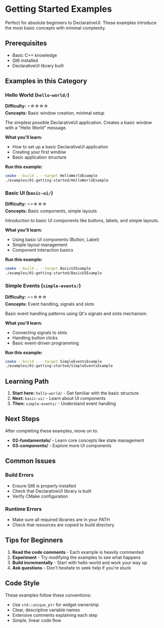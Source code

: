 # Getting Started Examples

Perfect for absolute beginners to DeclarativeUI. These examples introduce the most basic concepts with minimal complexity.

## Prerequisites

- Basic C++ knowledge
- Qt6 installed
- DeclarativeUI library built

## Examples in this Category

### Hello World (`hello-world/`)
**Difficulty:** ⭐☆☆☆☆  
**Concepts:** Basic window creation, minimal setup

The simplest possible DeclarativeUI application. Creates a basic window with a "Hello World" message.

**What you'll learn:**
- How to set up a basic DeclarativeUI application
- Creating your first window
- Basic application structure

**Run this example:**
```bash
cmake --build . --target HelloWorldExample
./examples/01-getting-started/HelloWorldExample
```

### Basic UI (`basic-ui/`)
**Difficulty:** ⭐⭐☆☆☆  
**Concepts:** Basic components, simple layouts

Introduction to basic UI components like buttons, labels, and simple layouts.

**What you'll learn:**
- Using basic UI components (Button, Label)
- Simple layout management
- Component interaction basics

**Run this example:**
```bash
cmake --build . --target BasicUIExample
./examples/01-getting-started/BasicUIExample
```

### Simple Events (`simple-events/`)
**Difficulty:** ⭐⭐☆☆☆  
**Concepts:** Event handling, signals and slots

Basic event handling patterns using Qt's signals and slots mechanism.

**What you'll learn:**
- Connecting signals to slots
- Handling button clicks
- Basic event-driven programming

**Run this example:**
```bash
cmake --build . --target SimpleEventsExample
./examples/01-getting-started/SimpleEventsExample
```

## Learning Path

1. **Start here:** `hello-world/` - Get familiar with the basic structure
2. **Next:** `basic-ui/` - Learn about UI components
3. **Then:** `simple-events/` - Understand event handling

## Next Steps

After completing these examples, move on to:
- **02-fundamentals/** - Learn core concepts like state management
- **03-components/** - Explore more UI components

## Common Issues

### Build Errors
- Ensure Qt6 is properly installed
- Check that DeclarativeUI library is built
- Verify CMake configuration

### Runtime Errors
- Make sure all required libraries are in your PATH
- Check that resources are copied to build directory

## Tips for Beginners

1. **Read the code comments** - Each example is heavily commented
2. **Experiment** - Try modifying the examples to see what happens
3. **Build incrementally** - Start with hello-world and work your way up
4. **Ask questions** - Don't hesitate to seek help if you're stuck

## Code Style

These examples follow these conventions:
- Use `std::unique_ptr` for widget ownership
- Clear, descriptive variable names
- Extensive comments explaining each step
- Simple, linear code flow
